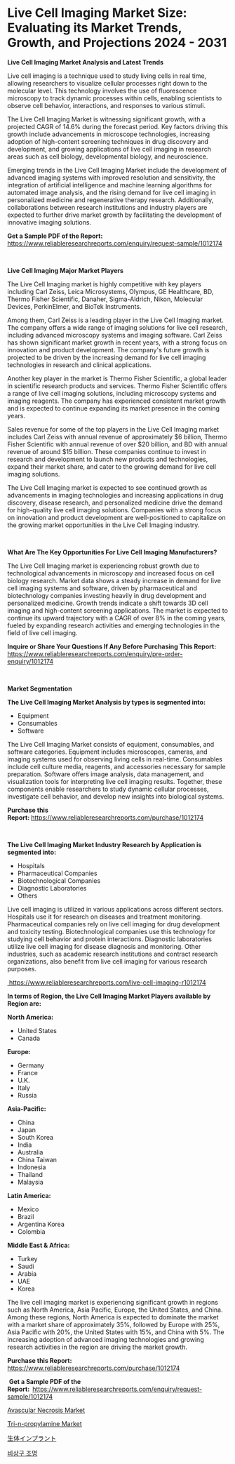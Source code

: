 <p><h1>Live Cell Imaging Market Size: Evaluating its Market Trends, Growth, and Projections 2024 - 2031</h1></p><p><strong>Live Cell Imaging Market Analysis and Latest Trends</strong></p>
<p><p>Live cell imaging is a technique used to study living cells in real time, allowing researchers to visualize cellular processes right down to the molecular level. This technology involves the use of fluorescence microscopy to track dynamic processes within cells, enabling scientists to observe cell behavior, interactions, and responses to various stimuli.</p><p>The Live Cell Imaging Market is witnessing significant growth, with a projected CAGR of 14.6% during the forecast period. Key factors driving this growth include advancements in microscope technologies, increasing adoption of high-content screening techniques in drug discovery and development, and growing applications of live cell imaging in research areas such as cell biology, developmental biology, and neuroscience.</p><p>Emerging trends in the Live Cell Imaging Market include the development of advanced imaging systems with improved resolution and sensitivity, the integration of artificial intelligence and machine learning algorithms for automated image analysis, and the rising demand for live cell imaging in personalized medicine and regenerative therapy research. Additionally, collaborations between research institutions and industry players are expected to further drive market growth by facilitating the development of innovative imaging solutions.</p></p>
<p><strong>Get a Sample PDF of the Report:&nbsp;</strong> <a href="https://www.reliableresearchreports.com/enquiry/request-sample/1012174">https://www.reliableresearchreports.com/enquiry/request-sample/1012174</a></p>
<p>&nbsp;</p>
<p><strong>Live Cell Imaging Major Market Players</strong></p>
<p><p>The Live Cell Imaging market is highly competitive with key players including Carl Zeiss, Leica Microsystems, Olympus, GE Healthcare, BD, Thermo Fisher Scientific, Danaher, Sigma-Aldrich, Nikon, Molecular Devices, PerkinElmer, and BioTek Instruments. </p><p>Among them, Carl Zeiss is a leading player in the Live Cell Imaging market. The company offers a wide range of imaging solutions for live cell research, including advanced microscopy systems and imaging software. Carl Zeiss has shown significant market growth in recent years, with a strong focus on innovation and product development. The company's future growth is projected to be driven by the increasing demand for live cell imaging technologies in research and clinical applications.</p><p>Another key player in the market is Thermo Fisher Scientific, a global leader in scientific research products and services. Thermo Fisher Scientific offers a range of live cell imaging solutions, including microscopy systems and imaging reagents. The company has experienced consistent market growth and is expected to continue expanding its market presence in the coming years.</p><p>Sales revenue for some of the top players in the Live Cell Imaging market includes Carl Zeiss with annual revenue of approximately $6 billion, Thermo Fisher Scientific with annual revenue of over $20 billion, and BD with annual revenue of around $15 billion. These companies continue to invest in research and development to launch new products and technologies, expand their market share, and cater to the growing demand for live cell imaging solutions.</p><p>The Live Cell Imaging market is expected to see continued growth as advancements in imaging technologies and increasing applications in drug discovery, disease research, and personalized medicine drive the demand for high-quality live cell imaging solutions. Companies with a strong focus on innovation and product development are well-positioned to capitalize on the growing market opportunities in the Live Cell Imaging industry.</p></p>
<p>&nbsp;</p>
<p><strong>What Are The Key Opportunities For Live Cell Imaging Manufacturers?</strong></p>
<p><p>The Live Cell Imaging market is experiencing robust growth due to technological advancements in microscopy and increased focus on cell biology research. Market data shows a steady increase in demand for live cell imaging systems and software, driven by pharmaceutical and biotechnology companies investing heavily in drug development and personalized medicine. Growth trends indicate a shift towards 3D cell imaging and high-content screening applications. The market is expected to continue its upward trajectory with a CAGR of over 8% in the coming years, fueled by expanding research activities and emerging technologies in the field of live cell imaging.</p></p>
<p><strong>Inquire or Share Your Questions If Any Before Purchasing This Report:</strong> <a href="https://www.reliableresearchreports.com/enquiry/pre-order-enquiry/1012174">https://www.reliableresearchreports.com/enquiry/pre-order-enquiry/1012174</a></p>
<p>&nbsp;</p>
<p><strong>Market Segmentation</strong></p>
<p><strong>The Live Cell Imaging Market Analysis by types is segmented into:</strong></p>
<p><ul><li>Equipment</li><li>Consumables</li><li>Software</li></ul></p>
<p><p>The Live Cell Imaging Market consists of equipment, consumables, and software categories. Equipment includes microscopes, cameras, and imaging systems used for observing living cells in real-time. Consumables include cell culture media, reagents, and accessories necessary for sample preparation. Software offers image analysis, data management, and visualization tools for interpreting live cell imaging results. Together, these components enable researchers to study dynamic cellular processes, investigate cell behavior, and develop new insights into biological systems.</p></p>
<p><strong>Purchase this Report:&nbsp;</strong><a href="https://www.reliableresearchreports.com/purchase/1012174">https://www.reliableresearchreports.com/purchase/1012174</a></p>
<p>&nbsp;</p>
<p><strong>The Live Cell Imaging Market Industry Research by Application is segmented into:</strong></p>
<p><ul><li>Hospitals</li><li>Pharmaceutical Companies</li><li>Biotechnological Companies</li><li>Diagnostic Laboratories</li><li>Others</li></ul></p>
<p><p>Live cell imaging is utilized in various applications across different sectors. Hospitals use it for research on diseases and treatment monitoring. Pharmaceutical companies rely on live cell imaging for drug development and toxicity testing. Biotechnological companies use this technology for studying cell behavior and protein interactions. Diagnostic laboratories utilize live cell imaging for disease diagnosis and monitoring. Other industries, such as academic research institutions and contract research organizations, also benefit from live cell imaging for various research purposes.</p></p>
<p><a href="https://www.reliableresearchreports.com/live-cell-imaging-r1012174">&nbsp;https://www.reliableresearchreports.com/live-cell-imaging-r1012174</a></p>
<p><strong>In terms of Region, the Live Cell Imaging Market Players available by Region are:</strong></p>
<p>
    <p> <strong> North America: </strong>
        <ul>
            <li>United States</li>
            <li>Canada</li>
        </ul>
        </p> 
    <p> <strong> Europe: </strong>
        <ul>
            <li>Germany</li>
            <li>France</li>
            <li>U.K.</li>
            <li>Italy</li>
            <li>Russia</li>
        </ul>
        </p> 
    <p> <strong> Asia-Pacific: </strong>
        <ul>
            <li>China</li>
            <li>Japan</li>
            <li>South Korea</li>
            <li>India</li>
            <li>Australia</li>
            <li>China Taiwan</li>
            <li>Indonesia</li>
            <li>Thailand</li>
            <li>Malaysia</li>
        </ul>
        </p> 
    <p> <strong> Latin America: </strong>
        <ul>
            <li>Mexico</li>
            <li>Brazil</li>
            <li>Argentina Korea</li>
            <li>Colombia</li>
        </ul>
        </p> 
    <p> <strong> Middle East & Africa: </strong>
        <ul>
            <li>Turkey</li>
            <li>Saudi</li>
            <li>Arabia</li>
            <li>UAE</li>
            <li>Korea</li>
        </ul>
    </p>
    </p>
<p><p>The live cell imaging market is experiencing significant growth in regions such as North America, Asia Pacific, Europe, the United States, and China. Among these regions, North America is expected to dominate the market with a market share of approximately 35%, followed by Europe with 25%, Asia Pacific with 20%, the United States with 15%, and China with 5%. The increasing adoption of advanced imaging technologies and growing research activities in the region are driving the market growth.</p></p>
<p><strong>Purchase this Report: </strong><a href="https://www.reliableresearchreports.com/purchase/1012174">https://www.reliableresearchreports.com/purchase/1012174</a></p>
<p>&nbsp;<strong>Get a Sample PDF of the Report:&nbsp;&nbsp;</strong><a href="https://www.reliableresearchreports.com/enquiry/request-sample/1012174">https://www.reliableresearchreports.com/enquiry/request-sample/1012174</a></p>
<p><strong></strong></p>
<p><p><a href="https://github.com/sofayahoo2023/Market-Research-Report-List-4/blob/main/avascular-necrosis-market.md">Avascular Necrosis Market</a></p><p><a href="https://issuu.com/reportprime-2/docs/tri-n-propylamine-market-size-2030.pptx">Tri-n-propylamine Market</a></p><p><a href="https://github.com/pepo3k/Market-Research-Report-List-1/blob/main/608277052851.md">生体インプラント</a></p><p><a href="https://github.com/vss5505pa7z1p/Market-Research-Report-List-2/blob/main/819451648721.md">비상구 조명</a></p></p>